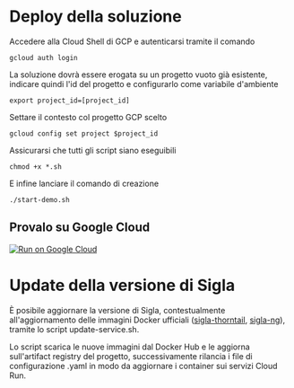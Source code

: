 # Deploy della soluzione

Accedere alla Cloud Shell di GCP e autenticarsi tramite il comando
```console
gcloud auth login
```

La soluzione dovrà essere erogata su un progetto vuoto già esistente, indicare quindi l'id del progetto e configurarlo come variabile d'ambiente
```console
export project_id=[project_id]
```
Settare il contesto col progetto GCP scelto
```console
gcloud config set project $project_id
```

Assicurarsi che tutti gli script siano eseguibili
```console
chmod +x *.sh
```

E infine lanciare il comando di creazione
```console
./start-demo.sh
```

## Provalo su Google Cloud
[![Run on Google Cloud](https://deploy.cloud.run/button.svg)](https://ssh.cloud.google.com/cloudshell/editor?cloudshell_git_repo=https://github.com/consiglionazionaledellericerche/sigla-ng.git&cloudshell_workspace=./demo-sigla-gcp-cloudrun&cloudshell_print=guide.txt&shellonly=true)

# Update della versione di Sigla
È posibile aggiornare la versione di Sigla, contestualmente all'aggiornamento delle immagini Docker ufficiali ([sigla-thorntail](https://hub.docker.com/r/consiglionazionalericerche/sigla-main/tags), [sigla-ng](https://hub.docker.com/r/consiglionazionalericerche/sigla-ng/tags)), tramite lo script update-service.sh.

Lo script scarica le nuove immagini dal Docker Hub e le aggiorna sull'artifact registry del progetto, successivamente rilancia i file di configurazione .yaml in modo da aggiornare i container sui servizi Cloud Run.